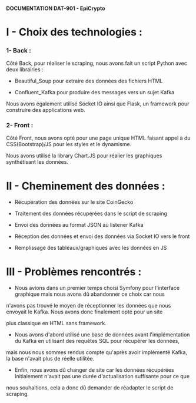 ####  DOCUMENTATION DAT-901 - EpiCrypto

  

# I - Choix des technologies :

  

### 1- Back :

  

Côté Back, pour réaliser le scraping, nous avons fait un script Python avec deux librairies :

- Beautiful_Soup pour extraire des données des fichiers HTML

- Confluent_Kafka pour produire des messages vers un sujet Kafka

  

Nous avons également utilisé Socket IO ainsi que Flask, un framework pour construire des applications web.

  

### 2- Front :

  

Côté Front, nous avons opté pour une page unique HTML faisant appel à du CSS(Bootstrap)/JS pour les styles et le dynamisme.

Nous avons utilisé la library Chart.JS pour réalier les graphiques synthétisant les données.

  
  

# II - Cheminement des données :

  

- Récupération des données sur le site CoinGecko

- Traitement des données récupérées dans le script de scraping

- Envoi des données au format JSON au listener Kafka

- Réception des données et envoi des données via Socket IO vers le front

- Remplissage des tableaux/graphiques avec les données en JS

  

# III - Problèmes rencontrés :

  

- Nous avions dans un premier temps choisi Symfony pour l'interface graphique mais nous avons dû abandonner ce choix car nous

n'avons pas trouvé le moyen de réceptionner les données que nous envoyait le Kafka. Nous avons donc finalement opté pour un site

plus classique en HTML sans framework.

  

- Nous avons d'abord utilisé une base de données avant l'implémentation du Kafka en utilisant des requêtes SQL pour récupérer les données,

mais nous nous sommes rendus compte qu'après avoir implémenté Kafka, la base n'avait plus de réelle utilitée.

  

- Enfin, nous avons dû changer de site car les données récupérées initialement n'avait pas une durée d'actualisation suffisante pour ce que

nous souhaitions, cela a donc dû demander de réadapter le script de scraping.